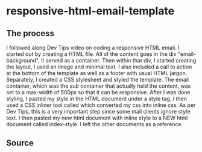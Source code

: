 <h1>responsive-html-email-template</h1>

<h2>The process</h2>
<p>I followed along Dev Tips video on coding a responsive HTML email. I started out by creating a HTML file. All of the content goes in the div "email-background", it served as a container. Then within that div, I started creating the layout, I used an image and minimal text. I also included a call to action at the bottom of the template as well as a footer with usual HTML jargon. Separately, I created a CSS stylesheet and styled the template. The email container, which was the sub container that actually held the content, was set to a max-width of 500px so that it can be responsive. After I was done styling, I pasted my style in the HTML document under a style tag. I then used a CSS inliner tool called <a href="http://templates.mailchimp.com/resources/inline-css/>MailChimp"></a> which converted my css into inline css. As per Dev Tips, this is a very important step since some mail clients ignore style text. I then pasted my new html document with inline style to a NEW html document called index-style. I left the other documents as a reference. <p>


<h2>Source</h2>
<a href="https://www.youtube.com/watch?v=XnWIperMy08"></a>
